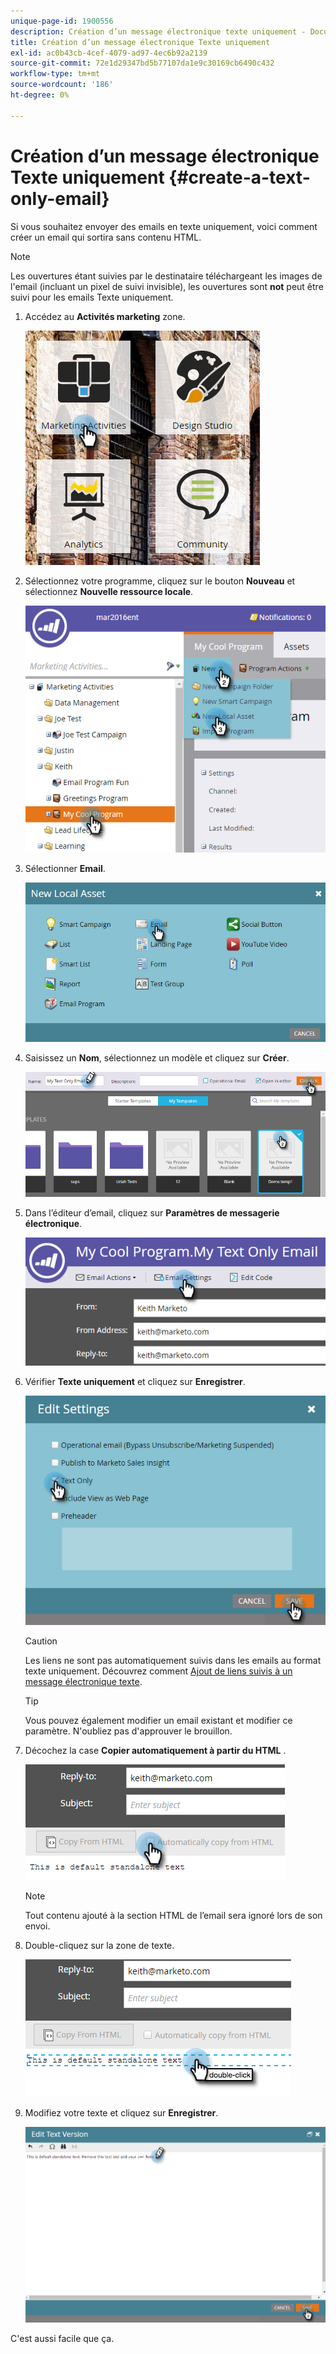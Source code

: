 ```yaml
---
unique-page-id: 1900556
description: Création d’un message électronique texte uniquement - Documents Marketo - Documentation du produit
title: Création d’un message électronique Texte uniquement
exl-id: ac0b43cb-4cef-4079-ad97-4ec6b92a2139
source-git-commit: 72e1d29347bd5b77107da1e9c30169cb6490c432
workflow-type: tm+mt
source-wordcount: '186'
ht-degree: 0%

---
```


# Création d’un message électronique Texte uniquement {#create-a-text-only-email}

Si vous souhaitez envoyer des emails en texte uniquement, voici comment créer un email qui sortira sans contenu HTML.

>[!NOTE]
>
>Les ouvertures étant suivies par le destinataire téléchargeant les images de l&#39;email (incluant un pixel de suivi invisible), les ouvertures sont **not** peut être suivi pour les emails Texte uniquement.

1. Accédez au **Activités marketing** zone.

   ![](assets/one-1.png)

1. Sélectionnez votre programme, cliquez sur le bouton **Nouveau** et sélectionnez **Nouvelle ressource locale**.

   ![](assets/two-1.png)

1. Sélectionner **Email**.

   ![](assets/three-1.png)

1. Saisissez un **Nom**, sélectionnez un modèle et cliquez sur **Créer**.

   ![](assets/four-1.png)

1. Dans l’éditeur d’email, cliquez sur **Paramètres de messagerie électronique**.

   ![](assets/five.png)

1. Vérifier **Texte uniquement** et cliquez sur **Enregistrer**.

   ![](assets/six.png)

   >[!CAUTION]
   >
   >Les liens ne sont pas automatiquement suivis dans les emails au format texte uniquement. Découvrez comment [Ajout de liens suivis à un message électronique texte](/help/marketo/product-docs/email-marketing/general/functions-in-the-editor/add-tracked-links-to-a-text-email.md).

   >[!TIP]
   >
   >Vous pouvez également modifier un email existant et modifier ce paramètre. N&#39;oubliez pas d&#39;approuver le brouillon.

1. Décochez la case **Copier automatiquement à partir du HTML** .

   ![](assets/seven.png)

   >[!NOTE]
   >
   >Tout contenu ajouté à la section HTML de l’email sera ignoré lors de son envoi.

1. Double-cliquez sur la zone de texte.

   ![](assets/eight.png)

1. Modifiez votre texte et cliquez sur **Enregistrer**.

   ![](assets/nine.png)

C&#39;est aussi facile que ça.
